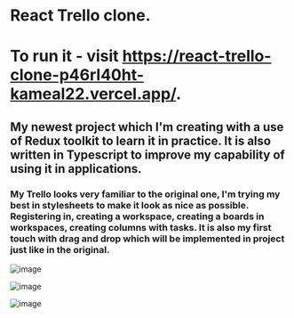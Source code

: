 # React Trello clone.

# To run it - visit https://react-trello-clone-p46rl40ht-kameal22.vercel.app/.

## My newest project which I'm creating with a use of Redux toolkit to learn it in practice. It is also written in Typescript to improve my capability of using it in applications.

### My Trello looks very familiar to the original one, I'm trying my best in stylesheets to make it look as nice as possible. Registering in, creating a workspace, creating a boards in workspaces, creating columns with tasks. It is also my first touch with drag and drop which will be implemented in project just like in the original.

![image](https://user-images.githubusercontent.com/80644310/176379595-b0cf0e9d-9935-4d2d-a79b-488b8206aec6.png)

![image](https://user-images.githubusercontent.com/80644310/176379855-f240e849-b08f-4f2b-a678-5c5fbcca766f.png)

![image](https://user-images.githubusercontent.com/80644310/176379775-b6c44ff2-ceb9-49ce-98ca-a936b195ad91.png)

